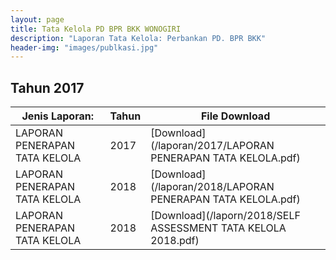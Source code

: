 ```yaml
---
layout: page
title: Tata Kelola PD BPR BKK WONOGIRI
description: "Laporan Tata Kelola: Perbankan PD. BPR BKK"
header-img: "images/publkasi.jpg"
---
```

## Tahun 2017

| Jenis Laporan:                            | Tahun             | File Download |
------------------------------------------- | ----------------- | ------------- |
LAPORAN PENERAPAN TATA KELOLA      			| 2017  			| [Download](/laporan/2017/LAPORAN PENERAPAN TATA KELOLA.pdf)
LAPORAN PENERAPAN TATA KELOLA      			| 2018  			| [Download](/laporan/2018/LAPORAN PENERAPAN TATA KELOLA.pdf)
LAPORAN PENERAPAN TATA KELOLA				| 2018				| [Download](/laporn/2018/SELF ASSESSMENT TATA KELOLA 2018.pdf)	


